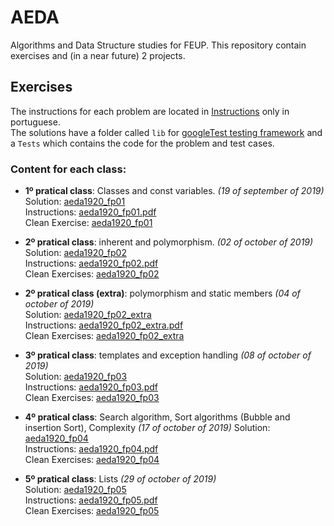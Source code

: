 # AEDA
Algorithms and Data Structure studies for FEUP. This repository contain exercises and (in a near future) 2 projects.

## Exercises 

The instructions for each problem are located in [Instructions](https://github.com/Jumaruba/AEDA/tree/master/Instructions) only in portuguese.  
The solutions have a folder called `lib` for [googleTest testing framework](https://github.com/google/googletest) and a `Tests` which contains the code for the problem and test cases. 

### Content for each class:  

- __1º pratical class__: Classes and const variables. _(19 of september of 2019)_   
  Solution: [aeda1920_fp01](https://github.com/Jumaruba/AEDA/tree/master/Exercises/aeda1920_fp01/Tests)  
  Instructions: [aeda1920_fp01.pdf](https://github.com/Jumaruba/AEDA/blob/master/Instructions/aeda1920_fp01.pdf)  
  Clean Exercise: [aeda1920_fp01](https://github.com/Jumaruba/AEDA/tree/master/cleanExercises/aeda1920_fp01)

- __2º pratical class__: inherent and polymorphism.  _(02 of october of 2019)_   
  Solution: [aeda1920_fp02](https://github.com/Jumaruba/AEDA/tree/master/Exercises/aeda1920_fp02/Tests)  
  Instructions: [aeda1920_fp02.pdf](https://github.com/Jumaruba/AEDA/blob/master/Instructions/aeda1920_fp02.pdf)   
  Clean Exercises: [aeda1920_fp02](https://github.com/Jumaruba/AEDA/tree/master/cleanExercises/aeda1920_fp02)  
  
- __2º pratical class (extra)__: polymorphism and static members _(04 of october of 2019)_    
  Solution: [aeda1920_fp02_extra](https://github.com/Jumaruba/AEDA/tree/master/Exercises/aeda1920_fp02_extra/Tests)  
  Instructions: [aeda1920_fp02_extra.pdf](https://github.com/Jumaruba/AEDA/blob/master/Instructions/aeda1920_fp02_extra.pdf)  
  Clean Exercises: [aeda1920_fp02_extra](https://github.com/Jumaruba/AEDA/tree/master/cleanExercises/aeda1920_fp02_extra)  
   
- __3º pratical class__: templates and exception handling _(08 of october of 2019)_  
  Solution: [aeda1920_fp03](https://github.com/Jumaruba/AEDA/tree/master/Exercises/aeda1920_fp03/Tests)  
  Instructions: [aeda1920_fp03.pdf](https://github.com/Jumaruba/AEDA/blob/master/Instructions/aeda1920_fp03.pdf)  
  Clean Exercises: [aeda1920_fp03](https://github.com/Jumaruba/AEDA/tree/master/cleanExercises/aeda1920_fp03)  

- __4º pratical class__: Search algorithm, Sort algorithms (Bubble and insertion Sort), Complexity _(17 of october of 2019)_ 
  Solution: [aeda1920_fp04](https://github.com/Jumaruba/AEDA/tree/master/Exercises/aeda1920_fp04/Tests)  
  Instructions: [aeda1920_fp04.pdf](https://github.com/Jumaruba/AEDA/blob/master/Instructions/aeda1920_fp04.pdf)  
  Clean Exercises: [aeda1920_fp04](https://github.com/Jumaruba/AEDA/tree/master/cleanExercises/aeda1920_fp04)  

- __5º pratical class__: Lists _(29 of october of 2019)_  
  Solution: [aeda1920_fp05](https://github.com/Jumaruba/AEDA/tree/master/Exercises/aeda1920_fp05/Tests)  
  Instructions: [aeda1920_fp05.pdf](https://github.com/Jumaruba/AEDA/blob/master/Instructions/aeda1920_fp05.pdf)  
  Clean Exercises: [aeda1920_fp05](https://github.com/Jumaruba/AEDA/tree/master/cleanExercises/aeda1920_fp05) 

